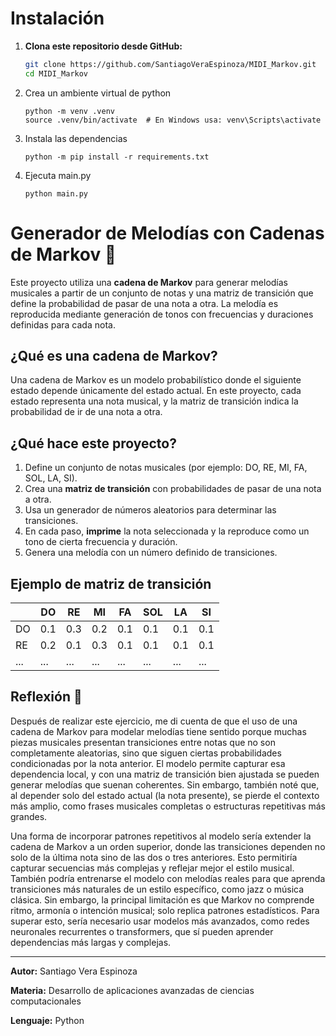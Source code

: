 # Instalación

1. **Clona este repositorio desde GitHub:**

   ```bash
   git clone https://github.com/SantiagoVeraEspinoza/MIDI_Markov.git
   cd MIDI_Markov
   ```

2. Crea un ambiente virtual de python

    ```
    python -m venv .venv
    source .venv/bin/activate  # En Windows usa: venv\Scripts\activate
    ```

3. Instala las dependencias

    ```
    python -m pip install -r requirements.txt
    ```

4. Ejecuta main.py

    ```
    python main.py
    ```

# Generador de Melodías con Cadenas de Markov 🎵

Este proyecto utiliza una **cadena de Markov** para generar melodías musicales a partir de un conjunto de notas y una matriz de transición que define la probabilidad de pasar de una nota a otra. La melodía es reproducida mediante generación de tonos con frecuencias y duraciones definidas para cada nota.

## ¿Qué es una cadena de Markov?

Una cadena de Markov es un modelo probabilístico donde el siguiente estado depende únicamente del estado actual. En este proyecto, cada estado representa una nota musical, y la matriz de transición indica la probabilidad de ir de una nota a otra.

## ¿Qué hace este proyecto?

1. Define un conjunto de notas musicales (por ejemplo: DO, RE, MI, FA, SOL, LA, SI).
2. Crea una **matriz de transición** con probabilidades de pasar de una nota a otra.
3. Usa un generador de números aleatorios para determinar las transiciones.
4. En cada paso, **imprime** la nota seleccionada y la reproduce como un tono de cierta frecuencia y duración.
5. Genera una melodía con un número definido de transiciones.

## Ejemplo de matriz de transición

|      | DO  | RE  | MI  | FA  | SOL | LA  | SI  |
|------|-----|-----|-----|-----|-----|-----|-----|
| DO   | 0.1 | 0.3 | 0.2 | 0.1 | 0.1 | 0.1 | 0.1 |
| RE   | 0.2 | 0.1 | 0.3 | 0.1 | 0.1 | 0.1 | 0.1 |
| ...  | ... | ... | ... | ... | ... | ... | ... |

## Reflexión 🤔

Después de realizar este ejercicio, me di cuenta de que el uso de una cadena de Markov para modelar melodías tiene sentido porque muchas piezas musicales presentan transiciones entre notas que no son completamente aleatorias, sino que siguen ciertas probabilidades condicionadas por la nota anterior. El modelo permite capturar esa dependencia local, y con una matriz de transición bien ajustada se pueden generar melodías que suenan coherentes. Sin embargo, también noté que, al depender solo del estado actual (la nota presente), se pierde el contexto más amplio, como frases musicales completas o estructuras repetitivas más grandes.

Una forma de incorporar patrones repetitivos al modelo sería extender la cadena de Markov a un orden superior, donde las transiciones dependen no solo de la última nota sino de las dos o tres anteriores. Esto permitiría capturar secuencias más complejas y reflejar mejor el estilo musical. También podría entrenarse el modelo con melodías reales para que aprenda transiciones más naturales de un estilo específico, como jazz o música clásica. Sin embargo, la principal limitación es que Markov no comprende ritmo, armonía o intención musical; solo replica patrones estadísticos. Para superar esto, sería necesario usar modelos más avanzados, como redes neuronales recurrentes o transformers, que sí pueden aprender dependencias más largas y complejas.

---

**Autor:** Santiago Vera Espinoza 

**Materia:** Desarrollo de aplicaciones avanzadas de ciencias computacionales

**Lenguaje:** Python  
